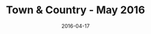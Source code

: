 ---
title: Town & Country - May 2016
date: 2016-04-17
summary_markdown: >
  Assael Forever Bangles featured in Town & Country, May 2016. The Forever Bangles are available Exclusively at Neiman Marcus. Japanese Akoya Pearl Bangles, with or without pave diamonds. ​​
featured_image: /uploads/2016-04-17.jpg
---
